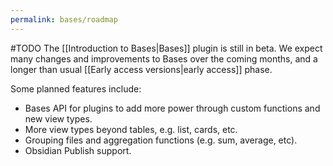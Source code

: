 ```yaml
---
permalink: bases/roadmap
---
```

#TODO
The [[Introduction to Bases|Bases]] plugin is still in beta. We expect many changes and improvements to Bases over the coming months, and a longer than usual [[Early access versions|early access]] phase.

Some planned features include:

- Bases API for plugins to add more power through custom functions and new view types.
- More view types beyond tables, e.g. list, cards, etc.
- Grouping files and aggregation functions (e.g. sum, average, etc).
- Obsidian Publish support.

